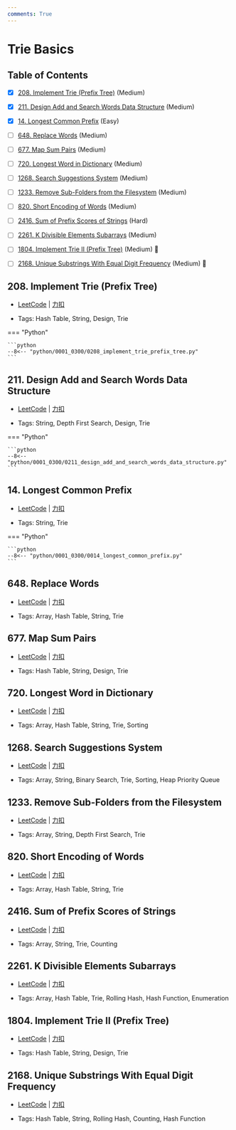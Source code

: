 ```yaml
---
comments: True
---
```


# Trie Basics

## Table of Contents

- [x] [208. Implement Trie (Prefix Tree)](#208-implement-trie-prefix-tree) (Medium)
- [x] [211. Design Add and Search Words Data Structure](#211-design-add-and-search-words-data-structure) (Medium)
- [x] [14. Longest Common Prefix](#14-longest-common-prefix) (Easy)
- [ ] [648. Replace Words](#648-replace-words) (Medium)
- [ ] [677. Map Sum Pairs](#677-map-sum-pairs) (Medium)
- [ ] [720. Longest Word in Dictionary](#720-longest-word-in-dictionary) (Medium)
- [ ] [1268. Search Suggestions System](#1268-search-suggestions-system) (Medium)
- [ ] [1233. Remove Sub-Folders from the Filesystem](#1233-remove-sub-folders-from-the-filesystem) (Medium)
- [ ] [820. Short Encoding of Words](#820-short-encoding-of-words) (Medium)
- [ ] [2416. Sum of Prefix Scores of Strings](#2416-sum-of-prefix-scores-of-strings) (Hard)
- [ ] [2261. K Divisible Elements Subarrays](#2261-k-divisible-elements-subarrays) (Medium)
- [ ] [1804. Implement Trie II (Prefix Tree)](#1804-implement-trie-ii-prefix-tree) (Medium) 👑
- [ ] [2168. Unique Substrings With Equal Digit Frequency](#2168-unique-substrings-with-equal-digit-frequency) (Medium) 👑


## 208. Implement Trie (Prefix Tree)

-    [LeetCode](https://leetcode.com/problems/implement-trie-prefix-tree/) | [力扣](https://leetcode.cn/problems/implement-trie-prefix-tree/)

-   Tags: Hash Table, String, Design, Trie

=== "Python"

    ```python
    --8<-- "python/0001_0300/0208_implement_trie_prefix_tree.py"
    ```



## 211. Design Add and Search Words Data Structure

-    [LeetCode](https://leetcode.com/problems/design-add-and-search-words-data-structure/) | [力扣](https://leetcode.cn/problems/design-add-and-search-words-data-structure/)

-   Tags: String, Depth First Search, Design, Trie

=== "Python"

    ```python
    --8<-- "python/0001_0300/0211_design_add_and_search_words_data_structure.py"
    ```



## 14. Longest Common Prefix

-    [LeetCode](https://leetcode.com/problems/longest-common-prefix/) | [力扣](https://leetcode.cn/problems/longest-common-prefix/)

-   Tags: String, Trie

=== "Python"

    ```python
    --8<-- "python/0001_0300/0014_longest_common_prefix.py"
    ```



## 648. Replace Words

-    [LeetCode](https://leetcode.com/problems/replace-words/) | [力扣](https://leetcode.cn/problems/replace-words/)

-   Tags: Array, Hash Table, String, Trie



## 677. Map Sum Pairs

-    [LeetCode](https://leetcode.com/problems/map-sum-pairs/) | [力扣](https://leetcode.cn/problems/map-sum-pairs/)

-   Tags: Hash Table, String, Design, Trie



## 720. Longest Word in Dictionary

-    [LeetCode](https://leetcode.com/problems/longest-word-in-dictionary/) | [力扣](https://leetcode.cn/problems/longest-word-in-dictionary/)

-   Tags: Array, Hash Table, String, Trie, Sorting



## 1268. Search Suggestions System

-    [LeetCode](https://leetcode.com/problems/search-suggestions-system/) | [力扣](https://leetcode.cn/problems/search-suggestions-system/)

-   Tags: Array, String, Binary Search, Trie, Sorting, Heap Priority Queue



## 1233. Remove Sub-Folders from the Filesystem

-    [LeetCode](https://leetcode.com/problems/remove-sub-folders-from-the-filesystem/) | [力扣](https://leetcode.cn/problems/remove-sub-folders-from-the-filesystem/)

-   Tags: Array, String, Depth First Search, Trie



## 820. Short Encoding of Words

-    [LeetCode](https://leetcode.com/problems/short-encoding-of-words/) | [力扣](https://leetcode.cn/problems/short-encoding-of-words/)

-   Tags: Array, Hash Table, String, Trie



## 2416. Sum of Prefix Scores of Strings

-    [LeetCode](https://leetcode.com/problems/sum-of-prefix-scores-of-strings/) | [力扣](https://leetcode.cn/problems/sum-of-prefix-scores-of-strings/)

-   Tags: Array, String, Trie, Counting



## 2261. K Divisible Elements Subarrays

-    [LeetCode](https://leetcode.com/problems/k-divisible-elements-subarrays/) | [力扣](https://leetcode.cn/problems/k-divisible-elements-subarrays/)

-   Tags: Array, Hash Table, Trie, Rolling Hash, Hash Function, Enumeration



## 1804. Implement Trie II (Prefix Tree)

-    [LeetCode](https://leetcode.com/problems/implement-trie-ii-prefix-tree/) | [力扣](https://leetcode.cn/problems/implement-trie-ii-prefix-tree/)

-   Tags: Hash Table, String, Design, Trie



## 2168. Unique Substrings With Equal Digit Frequency

-    [LeetCode](https://leetcode.com/problems/unique-substrings-with-equal-digit-frequency/) | [力扣](https://leetcode.cn/problems/unique-substrings-with-equal-digit-frequency/)

-   Tags: Hash Table, String, Rolling Hash, Counting, Hash Function
